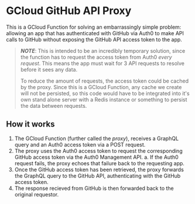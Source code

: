 # GCloud GitHub API Proxy

This is a GCloud Function for solving an embarrassingly simple problem: allowing
an app that has authenticated with GitHub via Auth0 to make API calls to GitHub
without exposing the GitHub API access token to the app.

> ***NOTE***: This is intended to be an incredibly temporary solution, since the
> function has to request the access token from Auth0 _every request_. This
> means the app must wait for 3 API requests to resolve before it sees any data.
>
> To reduce the amount of requests, the access token could be cached by the
> proxy. Since this is a GCloud Function, any cache we create will not be
> persisted, so this code would have to be integrated into it's own stand
> alone server with a Redis instance or something to persist the data between
> requests.

## How it works

 1. The GCloud Function (further called the _proxy_), receives a GraphQL
    query and an Auth0 access token via a POST request.
 2. The proxy uses the Auth0 access token to request the corresponding GitHub
    access token via the Auth0 Management API.
     a. If the Auth0 request fails, the proxy echoes that failure back to the
        requesting app.
 3. Once the GitHub access token has been retrieved, the proxy forwards the
    GraphQL query to the GitHub API, authenticating with the GitHub access
    token.
 4. The response recieved from GitHub is then forwarded back to the original
    requestor.